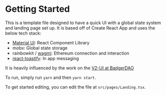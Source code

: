 # Getting Started

This is a template file designed to have a quick UI with a global state system and landing page set up. It is based off of Create React App and uses the below tech stack:

-   [Material UI](https://mui.com/material-ui/getting-started/installation/): React Component Library
-   mobx: Global state storage
-   rainbowkit / [wagmi](https://wagmi.sh/docs/getting-started): Ethereum connection and interaction
-   [react-toastify](https://github.com/fkhadra/react-toastify): In app messaging

It is heavily influenced by the work on the [V2-UI at BadgerDAO](https://github.com/badger-finance/v2-ui)

To run, simply run `yarn` and then `yarn start`.

To get started editing, you can edit the file at `src/pages/Landing.tsx`.
